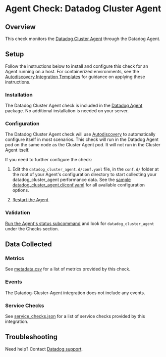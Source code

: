 # Agent Check: Datadog Cluster Agent

## Overview

This check monitors the [Datadog Cluster Agent][1] through the Datadog Agent.

## Setup

Follow the instructions below to install and configure this check for an Agent running on a host. For containerized environments, see the [Autodiscovery Integration Templates][2] for guidance on applying these instructions.

### Installation

The Datadog Cluster Agent check is included in the [Datadog Agent][2] package.
No additional installation is needed on your server.

### Configuration
The Datadog Cluster Agent check will use [Autodiscovery][3] to automatically configure itself in most scenarios. This check will run in the Datadog Agent pod on the same node as the Cluster Agent pod. It will not run in the Cluster Agent itself.

If you need to further configure the check:

1. Edit the `datadog_cluster_agent.d/conf.yaml` file, in the `conf.d/` folder at the root of your Agent's configuration directory to start collecting your datadog_cluster_agent performance data. See the [sample datadog_cluster_agent.d/conf.yaml][4] for all available configuration options.

2. [Restart the Agent][5].

### Validation

[Run the Agent's status subcommand][6] and look for `datadog_cluster_agent` under the Checks section.

## Data Collected

### Metrics

See [metadata.csv][7] for a list of metrics provided by this check.

### Events

The Datadog-Cluster-Agent integration does not include any events.

### Service Checks

See [service_checks.json][8] for a list of service checks provided by this integration.

## Troubleshooting

Need help? Contact [Datadog support][9].


[1]: https://docs.datadoghq.com/agent/cluster_agent/
[2]: https://docs.datadoghq.com/agent/kubernetes/integrations/
[3]: https://docs.datadoghq.com/getting_started/containers/autodiscovery/
[4]: https://github.com/DataDog/integrations-core/blob/master/datadog_cluster_agent/datadog_checks/datadog_cluster_agent/data/conf.yaml.example
[5]: https://docs.datadoghq.com/agent/guide/agent-commands/#start-stop-and-restart-the-agent
[6]: https://docs.datadoghq.com/agent/guide/agent-commands/#agent-status-and-information
[7]: https://github.com/DataDog/integrations-core/blob/master/datadog_cluster_agent/metadata.csv
[8]: https://github.com/DataDog/integrations-core/blob/master/datadog_cluster_agent/assets/service_checks.json
[9]: https://docs.datadoghq.com/help/
